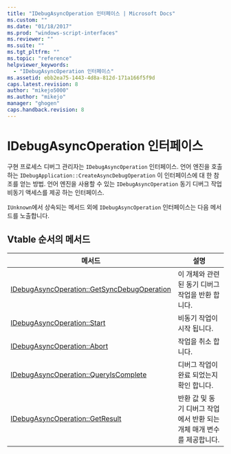 ```yaml
---
title: "IDebugAsyncOperation 인터페이스 | Microsoft Docs"
ms.custom: ""
ms.date: "01/18/2017"
ms.prod: "windows-script-interfaces"
ms.reviewer: ""
ms.suite: ""
ms.tgt_pltfrm: ""
ms.topic: "reference"
helpviewer_keywords: 
  - "IDebugAsyncOperation 인터페이스"
ms.assetid: ebb2ea75-1443-4d8a-812d-171a166f5f9d
caps.latest.revision: 8
author: "mikejo5000"
ms.author: "mikejo"
manager: "ghogen"
caps.handback.revision: 8
---
```

# IDebugAsyncOperation 인터페이스
구현 프로세스 디버그 관리자는 `IDebugAsyncOperation` 인터페이스.  언어 엔진을 호출 하는 `IDebugApplication::CreateAsyncDebugOperation` 이 인터페이스에 대 한 참조를 얻는 방법.  언어 엔진을 사용할 수 있는 `IDebugAsyncOperation` 동기 디버그 작업 비동기 액세스를 제공 하는 인터페이스.  
  
 `IUnknown`에서 상속되는 메서드 외에 `IDebugAsyncOperation` 인터페이스는 다음 메서드를 노출합니다.  
  
## Vtable 순서의 메서드  
  
|메서드|설명|  
|---------|--------|  
|[IDebugAsyncOperation::GetSyncDebugOperation](../../winscript/reference/idebugasyncoperation-getsyncdebugoperation.md)|이 개체와 관련 된 동기 디버그 작업을 반환 합니다.|  
|[IDebugAsyncOperation::Start](../../winscript/reference/idebugasyncoperation-start.md)|비동기 작업이 시작 됩니다.|  
|[IDebugAsyncOperation::Abort](../../winscript/reference/idebugasyncoperation-abort.md)|작업을 취소 합니다.|  
|[IDebugAsyncOperation::QueryIsComplete](../../winscript/reference/idebugasyncoperation-queryiscomplete.md)|디버그 작업이 완료 되었는지 확인 합니다.|  
|[IDebugAsyncOperation::GetResult](../../winscript/reference/idebugasyncoperation-getresult.md)|반환 값 및 동기 디버그 작업에서 반환 되는 개체 매개 변수를 제공합니다.|